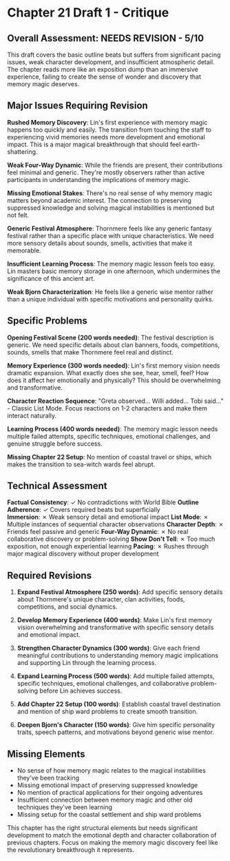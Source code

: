 # Chapter 21 Draft 1 - Critique

## Overall Assessment: NEEDS REVISION - 5/10

This draft covers the basic outline beats but suffers from significant pacing issues, weak character development, and insufficient atmospheric detail. The chapter reads more like an exposition dump than an immersive experience, failing to create the sense of wonder and discovery that memory magic deserves.

## Major Issues Requiring Revision

**Rushed Memory Discovery**: Lin's first experience with memory magic happens too quickly and easily. The transition from touching the staff to experiencing vivid memories needs more development and emotional impact. This is a major magical breakthrough that should feel earth-shattering.

**Weak Four-Way Dynamic**: While the friends are present, their contributions feel minimal and generic. They're mostly observers rather than active participants in understanding the implications of memory magic.

**Missing Emotional Stakes**: There's no real sense of why memory magic matters beyond academic interest. The connection to preserving suppressed knowledge and solving magical instabilities is mentioned but not felt.

**Generic Festival Atmosphere**: Thornmere feels like any generic fantasy festival rather than a specific place with unique characteristics. We need more sensory details about sounds, smells, activities that make it memorable.

**Insufficient Learning Process**: The memory magic lesson feels too easy. Lin masters basic memory storage in one afternoon, which undermines the significance of this ancient art.

**Weak Bjorn Characterization**: He feels like a generic wise mentor rather than a unique individual with specific motivations and personality quirks.

## Specific Problems

**Opening Festival Scene (200 words needed)**: The festival description is generic. We need specific details about clan banners, foods, competitions, sounds, smells that make Thornmere feel real and distinct.

**Memory Experience (300 words needed)**: Lin's first memory vision needs dramatic expansion. What exactly does she see, hear, smell, feel? How does it affect her emotionally and physically? This should be overwhelming and transformative.

**Character Reaction Sequence**: "Greta observed... Willi added... Tobi said..." - Classic List Mode. Focus reactions on 1-2 characters and make them interact naturally.

**Learning Process (400 words needed)**: The memory magic lesson needs multiple failed attempts, specific techniques, emotional challenges, and genuine struggle before success.

**Missing Chapter 22 Setup**: No mention of coastal travel or ships, which makes the transition to sea-witch wards feel abrupt.

## Technical Assessment

**Factual Consistency**: ✓ No contradictions with World Bible
**Outline Adherence**: ✓ Covers required beats but superficially  
**Immersion**: ✗ Weak sensory detail and emotional impact
**List Mode**: ✗ Multiple instances of sequential character observations
**Character Depth**: ✗ Friends feel passive and generic
**Four-Way Dynamic**: ✗ No real collaborative discovery or problem-solving
**Show Don't Tell**: ✗ Too much exposition, not enough experiential learning
**Pacing**: ✗ Rushes through major magical discovery without proper development

## Required Revisions

1. **Expand Festival Atmosphere (250 words)**: Add specific sensory details about Thornmere's unique character, clan activities, foods, competitions, and social dynamics.

2. **Develop Memory Experience (400 words)**: Make Lin's first memory vision overwhelming and transformative with specific sensory details and emotional impact.

3. **Strengthen Character Dynamics (300 words)**: Give each friend meaningful contributions to understanding memory magic implications and supporting Lin through the learning process.

4. **Expand Learning Process (500 words)**: Add multiple failed attempts, specific techniques, emotional challenges, and collaborative problem-solving before Lin achieves success.

5. **Add Chapter 22 Setup (100 words)**: Establish coastal travel destination and mention of ship ward problems to create smooth transition.

6. **Deepen Bjorn's Character (150 words)**: Give him specific personality traits, speech patterns, and motivations beyond generic wise mentor.

## Missing Elements

- No sense of how memory magic relates to the magical instabilities they've been tracking
- Missing emotional impact of preserving suppressed knowledge
- No mention of practical applications for their ongoing adventures
- Insufficient connection between memory magic and other old techniques they've been learning
- Missing setup for the coastal settlement and ship ward problems

This chapter has the right structural elements but needs significant development to match the emotional depth and character collaboration of previous chapters. Focus on making the memory magic discovery feel like the revolutionary breakthrough it represents.
